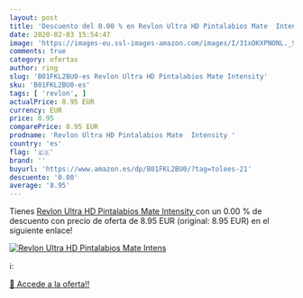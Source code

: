 ```yaml
---
layout: post
title: 'Descuento del 0.00 % en Revlon Ultra HD Pintalabios Mate  Intens'
date: 2020-02-03 15:54:47
image: 'https://images-eu.ssl-images-amazon.com/images/I/31xOKXPNONL._SL200_.jpg'
comments: true
category: ofertas
author: ring
slug: 'B01FKL2BU0-es Revlon Ultra HD Pintalabios Mate Intensity'
sku: 'B01FKL2BU0-es'
tags: [ 'revlon', ]
actualPrice: 8.95 EUR
currency: EUR
price: 8.95
comparePrice: 8.95 EUR
prodname: 'Revlon Ultra HD Pintalabios Mate  Intensity '
country: 'es'
flag: '🇪🇸'
brand: ''
buyurl: 'https://www.amazon.es/dp/B01FKL2BU0/?tag=tolees-21'
descuento: '0.00'
average: '8.95'
---
```


Tienes [Revlon Ultra HD Pintalabios Mate  Intensity ](https://www.amazon.es/dp/B01FKL2BU0/?tag=tolees-21) con un 0.00 % de descuento con precio de oferta de 8.95 EUR (original: 8.95 EUR) en el siguiente enlace!

[![Revlon Ultra HD Pintalabios Mate  Intens](https://images-eu.ssl-images-amazon.com/images/I/31xOKXPNONL._SL200_.jpg)](https://www.amazon.es/dp/B01FKL2BU0/?tag=tolees-21)

ℹ️:


[🛒 Accede a la oferta!!](https://www.amazon.es/dp/B01FKL2BU0/?tag=tolees-21)
